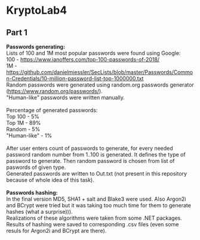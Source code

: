 # KryptoLab4
## Part 1
<b>Passwords generating:</b><br>
Lists of 100 and 1M most popular passwords were found using Google:<br>
100 - https://www.ianoffers.com/top-100-passwords-of-2018/<br>
1M - https://github.com/danielmiessler/SecLists/blob/master/Passwords/Common-Credentials/10-million-password-list-top-1000000.txt<br>
Random passwords were generated using random.org passwords generator (https://www.random.org/passwords/).<br>
"Human-like" passwords were written manually.<br>
<br>
Percentage of generated passwords:<br>
Top 100 - 5%<br>
Top 1M - 89%<br>
Random - 5%<br>
"Human-like" - 1%<br>
<br>
After user enters count of passwords to generate, for every needed password random number from 1..100 is generated. It defines the type of password to generate. Then random password is chosen from list of paswords of given type.<br>
Generated passwords are written to Out.txt (not present in this repository because of whole idea of this task).<br>
<br>
<b>Passwords hashing:</b><br>
In the final version MD5, SHA1 + salt and Blake3 were used. Also Argon2i and BCrypt were tried but it was taking too much time for them to generate hashes (what a surprise))).<br>
Realizations of these algorithms were taken from some .NET packages.<br>
Results of hashing were saved to corresponding .csv files (even some resuls for Argon2i and BCrypt are there). 
